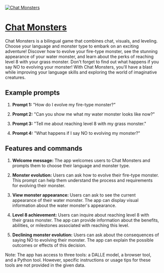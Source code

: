 [![Chat Monsters](https://files.oaiusercontent.com/file-rMb9y5b0IxgInicz7eSA03j3?se=2123-10-17T13%3A51%3A56Z&sp=r&sv=2021-08-06&sr=b&rscc=max-age%3D31536000%2C%20immutable&rscd=attachment%3B%20filename%3D7bd17549-d796-49e0-a894-7b65b3e8c209.png&sig=45GKwFaU8TuRYJTf1eCdIGqa9UGMByIqEpjLvs7Iaxc%3D)](https://chat.openai.com/g/g-UnX75tTho-chat-monsters)

# [Chat Monsters](https://chat.openai.com/g/g-UnX75tTho-chat-monsters)

Chat Monsters is a bilingual game that combines chat, visuals, and leveling. Choose your language and monster type to embark on an exciting adventure! Discover how to evolve your fire-type monster, see the stunning appearance of your water monster, and learn about the perks of reaching level 8 with your grass monster. Don't forget to find out what happens if you say NO to evolving your monster! With Chat Monsters, you'll have a blast while improving your language skills and exploring the world of imaginative creatures.

## Example prompts

1. **Prompt 1:** "How do I evolve my fire-type monster?"

2. **Prompt 2:** "Can you show me what my water monster looks like now?"

3. **Prompt 3:** "Tell me about reaching level 8 with my grass monster."

4. **Prompt 4:** "What happens if I say NO to evolving my monster?"

## Features and commands

1. **Welcome message:** The app welcomes users to Chat Monsters and prompts them to choose their language and monster type.

2. **Monster evolution:** Users can ask how to evolve their fire-type monster. This prompt can help them understand the process and requirements for evolving their monster.

3. **View monster appearance:** Users can ask to see the current appearance of their water monster. The app can display visual information about the water monster's appearance.

4. **Level 8 achievement:** Users can inquire about reaching level 8 with their grass monster. The app can provide information about the benefits, abilities, or milestones associated with reaching this level.

5. **Declining monster evolution:** Users can ask about the consequences of saying NO to evolving their monster. The app can explain the possible outcomes or effects of this decision.

Note: The app has access to three tools: a DALLE model, a browser tool, and a Python tool. However, specific instructions or usage tips for these tools are not provided in the given data.